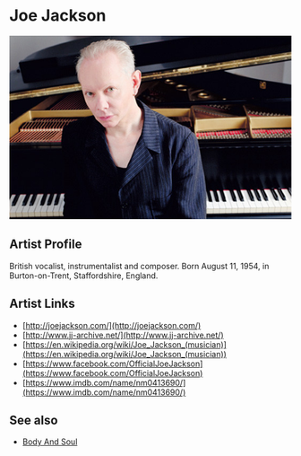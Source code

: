 # Joe Jackson

![](../../assets/artists/Joe_Jackson.png)

## Artist Profile

British vocalist, instrumentalist and composer.
Born August 11, 1954, in Burton-on-Trent, Staffordshire, England.

## Artist Links

- [http://joejackson.com/](http://joejackson.com/)
- [http://www.jj-archive.net/](http://www.jj-archive.net/)
- [https://en.wikipedia.org/wiki/Joe_Jackson_(musician)](https://en.wikipedia.org/wiki/Joe_Jackson_(musician))
- [https://www.facebook.com/OfficialJoeJackson](https://www.facebook.com/OfficialJoeJackson)
- [https://www.imdb.com/name/nm0413690/](https://www.imdb.com/name/nm0413690/)


## See also

- [Body And Soul](Body_And_Soul.md)
